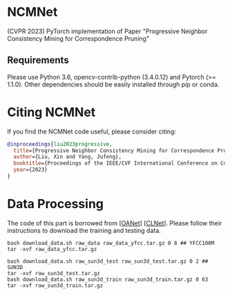 # NCMNet
(CVPR 2023) PyTorch implementation of Paper "Progressive Neighbor Consistency Mining for Correspondence Pruning"

## Requirements

Please use Python 3.6, opencv-contrib-python (3.4.0.12) and Pytorch (>= 1.1.0). Other dependencies should be easily installed through pip or conda.


# Citing NCMNet
If you find the NCMNet code useful, please consider citing:

```bibtex
@inproceedings{liu2023progressive,
  title={Progressive Neighbor Consistency Mining for Correspondence Pruning},
  author={Liu, Xin and Yang, Jufeng},
  booktitle={Proceedings of the IEEE/CVF International Conference on Computer Vision.},
  year={2023}
}
```

# Data Processing
The code of this part is borrowed from [[OANet](https://github.com/zjhthu/OANet)] [[CLNet]([https://github.com/vcg-uvic/learned-correspondence-release](https://github.com/sailor-z/CLNet))]. Please follow their instructions to download the training and testing data.

    bash download_data.sh raw_data raw_data_yfcc.tar.gz 0 8 ## YFCC100M
    tar -xvf raw_data_yfcc.tar.gz

    bash download_data.sh raw_sun3d_test raw_sun3d_test.tar.gz 0 2 ## SUN3D
    tar -xvf raw_sun3d_test.tar.gz
    bash download_data.sh raw_sun3d_train raw_sun3d_train.tar.gz 0 63
    tar -xvf raw_sun3d_train.tar.gz
    
